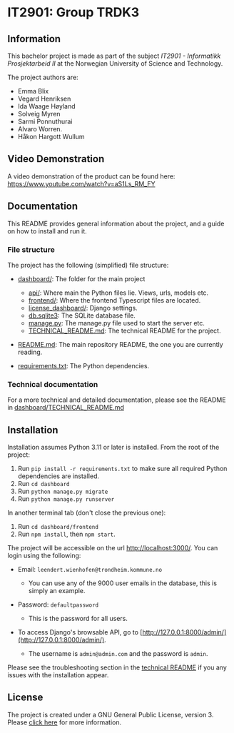 # IT2901: Group  TRDK3
## Information
This bachelor project is made as part of the subject _IT2901 - 
Informatikk Prosjektarbeid II_ at the Norwegian University of Science and Technology. 


The project authors are:
- Emma Blix
- Vegard Henriksen
- Ida Waage Høyland
- Solveig Myren
- Sarmi Ponnuthurai
- Alvaro Worren.
- Håkon Hargott Wullum

## Video Demonstration
A video demonstration of the product can be found here: https://www.youtube.com/watch?v=aS1Ls_RM_FY


## Documentation
This README provides general information about the project, and a guide on how to install and run it. 

### File structure
The project has the following (simplified) file structure:

* [dashboard/](dashboard): The folder for the main project
  * [api/](dashboard/api): Where main the Python files lie. Views, urls, models etc.
  * [frontend/](dashboard/frontend): Where the frontend Typescript files are located.
  * [license_dashboard/](dashboard/license_dashboard): Django settings.
  * [db.sqlite3](dashboard/db.sqlite3): The SQLite database file.
  * [manage.py](dashboard/manage.py): The manage.py file used to start the server etc.
  * [TECHNICAL_README.md](dashboard/TECHNICAL_README.md): The technical README for the project.


* [README.md](README.md): The main repository README, the one you are currently reading.
* [requirements.txt](requirements.txt): The Python dependencies. 


### Technical documentation
For a more technical and detailed documentation, please see the README in [dashboard/TECHNICAL_README.md](dashboard/TECHNICAL_README.md)


## Installation
Installation assumes Python 3.11 or later is installed. From the root of the project:
1. Run `pip install -r requirements.txt` to make sure all required Python dependencies are installed.
2. Run `cd dashboard`
3. Run `python manage.py migrate`
4. Run `python manage.py runserver`

In another terminal tab (don't close the previous one):
1. Run `cd dashboard/frontend`
2. Run `npm install`, then `npm start`. 

The project will be accessible on the url [http://localhost:3000/](http://localhost:3000/). You can login using the following:
- Email: `leendert.wienhofen@trondheim.kommune.no`
  - You can use any of the 9000 user emails in the database, this is simply an example.
- Password: `defaultpassword`
  - This is the password for all users.

- To access Django's browsable API, go to [http://127.0.0.1:8000/admin/](http://127.0.0.1:8000/admin/).
  - The username is `admin@admin.com` and the password is 
`admin`.

Please see the troubleshooting section in the [technical README](dashboard/TECHNICAL_README.md) if you any issues with the installation appear.


## License
The project is created under a GNU General Public License, version 3. 
Please [click here](https://www.gnu.org/licenses/gpl-3.0.html) for more information.